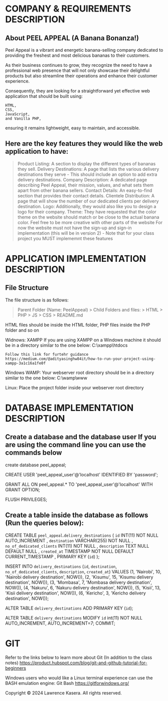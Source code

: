COMPANY & REQUIREMENTS DESCRIPTION
========================================================================

About PEEL APPEAL (A Banana Bonanza!)
------------------------------------------------------------------------
Peel Appeal is a vibrant and energetic banana-selling company dedicated to providing the freshest and most delicious bananas to their customers. 

As their business continues to grow, they recognize the need to have a professional web presence that will not only showcase their delightful products but also streamline their operations and enhance their customer experience.

Consequently, they are looking for a straightforward yet effective web application that should be built using:

	HTML, 
	CSS, 
	JavaScript, 
	and Vanilla PHP, 

ensuring it remains lightweight, easy to maintain, and accessible.

Here are the key features they would like the web application to have:
------------------------------------------------------------------------
> Product Listing: A section to display the different types of bananas they sell.
> Delivery Destinations: A page that lists the various delivery destinations they serve
	- This should include an option to add extra delivery destinations.
> Company Description: A dedicated page describing Peel Appeal, their mission, values, and what sets them apart from other banana sellers.
> Contact Details: An easy-to-find section that provides their contact details.
> Clientele Distribution: A page that will show the number of our dedicated clients per delivery destination.
> Logo: Additionally, they would also like you to design a logo for their company.
> Theme: They have requested that the color theme on the website should match or be close to the actual banana color.
> Feel free to be more creative with other parts of the website
> For now the website must not have the sign-up and sign-in implementation (this will be in version 2)
	- Note that for your class project you MUST implememnt these features


APPLICATION IMPLEMENTATION DESCRIPTION
========================================================================

File Structure
------------------------------------------------------------------------
The file structure is as follows:

> Parent Folder (Name: PeelAppeal)
	> Child Folders and files:
		> HTML
		> PHP
		> JS
		> CSS
		> README.md

HTML files should be inside the HTML folder, PHP files inside the PHP folder and so on

Widnows: XAMPP
	If you are using XAMPP on a Windows machine it should be in a directory similar to the one below:
	C:\xampp\htdocs 

	Follow this link for furtehr guidance
	https://medium.com/@adityasinghw84it/how-to-run-your-project-using-xampp-3a1c16a1fe0f


Windows WAMP:
	Your webserver root directory should be in a directory similar to the one below:
	C:\wamp\www


Linux:
	Place the project folder inside your webserver root directory 


DATABASE IMPLEMENTATION DESCRIPTION
========================================================================

Create a database and the database user
If you are using the command line you can use the commands below
------------------------------------------------------------------------
create database peel_appeal;

CREATE USER 'peel_appeal_user'@'localhost' IDENTIFIED BY 'password';

GRANT ALL ON peel_appeal.* TO 'peel_appeal_user'@'localhost' WITH GRANT OPTION;

FLUSH PRIVILEGES;


Create a table inside the database as follows (Run the queries below):
------------------------------------------------------------------------
CREATE TABLE `peel_appeal`.`delivery_destinations` (
	`id` INT(11) NOT NULL AUTO_INCREMENT , 
	`destination` VARCHAR(255) NOT NULL , 
	`no_of_dedicated_clients` INT(11) NOT NULL , 
	`description` TEXT NULL DEFAULT NULL , 
	`created_at` TIMESTAMP NOT NULL DEFAULT CURRENT_TIMESTAMP , 
	PRIMARY KEY (`id`)
);

INSERT INTO `delivery_destinations` (`id`, `destination`, `no_of_dedicated_clients`, `description`, `created_at`) VALUES
(1, 'Nairobi', 10, 'Nairobi delivery destination', NOW()),
(2, 'Kisumu', 15, 'Kisumu delivery destination', NOW()),
(3, 'Mombasa', 7, 'Mombasa delivery destination', NOW()),
(4, 'Nakuru', 6, 'Nakuru delivery destination', NOW()),
(5, 'Kisii', 13, 'Kisii delivery destination', NOW()),
(6, 'Kericho', 3, 'Kericho delivery destination', NOW());

ALTER TABLE `delivery_destinations`
  ADD PRIMARY KEY (`id`);

ALTER TABLE `delivery_destinations`
  MODIFY `id` int(11) NOT NULL AUTO_INCREMENT, AUTO_INCREMENT=7;
COMMIT;


GIT
========================================================================


Refer to the links below to learn more about Git (In addition to the class notes)
https://product.hubspot.com/blog/git-and-github-tutorial-for-beginners



Windows users who would like a Linux terminal experience can use the BASH emulation engine: Git Bash
https://gitforwindows.org/




Copyright © 2024 Lawrence Kasera. All rights reserved.